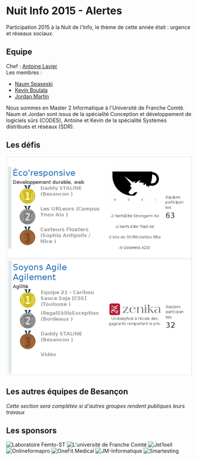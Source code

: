 # Nuit Info 2015 - Alertes

Participation 2015 à la Nuit de l'Info, le thème de cette année était : urgence et réseaux sociaux.

## Equipe

Chef : [Antoine Lavier](https://github.com/N0un "Page github d'Antoine")  
Les membres :
* [Naum Spaseski](https://github.com/nomce "Page github de Naum")
* [Kevin Boulala](https://github.com/KevBP "Page github de Kevin")
* [Jordan Martin](https://github.com/jmartin20 "Page github de Jordan")

Nous sommes en Master 2 Informatique à l'Université de Franche Comté. Naum et Jordan sont issus de la spécialité Conception et développement de logiciels sûrs (CODES), Antoine et Kevin de la spécialité Systèmes distribués et réseaux (SDR).  

## Les défis

![Défi Eco'responsive de ADEI -résultat 1er- et Soyons Agile Agilement de Zenika -résultat 3ème-](defis_2015.png "Défis 2015")

## Les autres équipes de Besançon

*Cette section sera complétée si d'autres groupes rendent publiques leurs travaux*

## Les sponsors

![Laboratoire Femto-ST](http://www.ofni.asso.fr/images/logo-disc.png)
![L'université de Franche Comté](http://www.ofni.asso.fr/images/logo-ufc.jpeg)
![Jet1oeil](http://www.jet1oeil.com/wp-content/uploads/2011/09/logo.png)
![Onlineformapro](http://www.onlineformapro.com/templates/corporate_response/images/s5_logo.png)
![OneFit Medical](http://www.ofni.asso.fr/images/logo-one-fit.png)
![JM-Informatique](http://www.jm-informatique.com/images/logo.png)
![Smartesting](http://www.smartesting.com/resources/images/smartesting/logo-smartesting-white.png)
